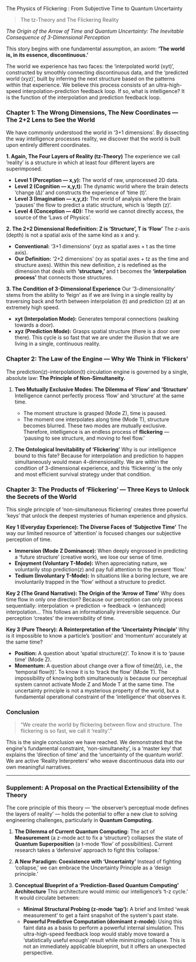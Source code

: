 The Physics of Flickering : From Subjective Time to Quantum Uncertainty

> The tz-Theory and The Flickering Reality

*The Origin of the Arrow of Time and Quantum Uncertainty: The Inevitable Consequence of 3-Dimensional Perception*

This story begins with one fundamental assumption, an axiom: **‘The world is, in its essence, discontinuous.’**

The world we experience has two faces: the ‘interpolated world (xyt)’, constructed by smoothly connecting discontinuous data, and the ‘predicted world (xyz)’, built by inferring the next structure based on the patterns within that experience. We believe this process consists of an ultra-high-speed interpolation-prediction feedback loop. If so, what is intelligence? It is the function of the interpolation and prediction feedback loop.

### Chapter 1: The Wrong Dimensions, The New Coordinates — The 2+2 Lens to See the World
We have commonly understood the world in ‘3+1 dimensions’. By dissecting the way intelligence processes reality, we discover that the world is built upon entirely different coordinates.

**1. Again, The Four Layers of Reality (tz-Theory)**
The experience we call ‘reality’ is a structure in which at least four different layers are superimposed.
- **Level 1 (Perception — x,y):** The world of raw, unprocessed 2D data.
- **Level 2 (Cognition — x,y,t):** The dynamic world where the brain detects ‘change (Δ)’ and constructs the experience of ‘time (t)’.
- **Level 3 (Imagination — x,y,z):** The world of analysis where the brain ‘pauses’ the flow to predict a static structure, which is ‘depth (z)’.
- **Level 4 (Conception — 4D):** The world we cannot directly access, the source of the ‘Laws of Physics’.

**2. The 2+2 Dimensional Redefinition: Z is ‘Structure’, T is ‘Flow’**
The z-axis (depth) is not a spatial axis of the same kind as x and y.
- **Conventional:** ‘3+1 dimensions’ (xyz as spatial axes + t as the time axis).
- **Our Definition:** ‘2+2 dimensions’ (xy as spatial axes + tz as the time and structure axes).
Within this new definition, z is redefined as the dimension that deals with **‘structure,’** and t becomes the **‘interpolation process’** that connects those structures.

**3. The Condition of 3-Dimensional Experience**
Our ‘3-dimensionality’ stems from the ability to ‘feign’ as if we are living in a single reality by traversing back and forth between interpolation (t) and prediction (z) at an extremely high speed.
- **xyt (Interpolation Mode):** Generates temporal connections (walking towards a door).
- **xyz (Prediction Mode):** Grasps spatial structure (there is a door over there).
This cycle is so fast that we are under the illusion that we are living in a single, continuous reality.

### Chapter 2: The Law of the Engine — Why We Think in ‘Flickers’
The prediction(z)-interpolation(t) circulation engine is governed by a single, absolute law: **The Principle of Non-Simultaneity.**

1.  **Two Mutually Exclusive Modes: The Dilemma of ‘Flow’ and ‘Structure’**
    Intelligence cannot perfectly process ‘flow’ and ‘structure’ at the same time.
    *   The moment structure is grasped (Mode Z), time is paused.
    *   The moment one interpolates along time (Mode T), structure becomes blurred.
    These two modes are mutually exclusive. Therefore, intelligence is an endless process of **flickering** — ‘pausing to see structure, and moving to feel flow.’

2.  **The Ontological Inevitability of ‘Flickering’**
    Why is our intelligence bound to this fate? Because for interpolation and prediction to happen simultaneously would mean 4-dimensionality. We are within the condition of 3-dimensional experience, and this ‘flickering’ is the only and most efficient survival strategy under that condition.

### Chapter 3: The Products of ‘Flickering’ — Three Keys to Unlock the Secrets of the World
This single principle of ‘non-simultaneous flickering’ creates three powerful ‘keys’ that unlock the deepest mysteries of human experience and physics.

**Key 1 (Everyday Experience): The Diverse Faces of ‘Subjective Time’**
The way our limited resource of ‘attention’ is focused changes our subjective perception of time.
- **Immersion (Mode Z Dominance):** When deeply engrossed in predicting a ‘future structure’ (creative work), we lose our sense of time.
- **Enjoyment (Voluntary T-Mode):** When appreciating nature, we voluntarily stop prediction(z) and pay full attention to the present ‘flow.’
- **Tedium (Involuntary T-Mode):** In situations like a boring lecture, we are involuntarily trapped in the ‘flow’ without a structure to predict.

**Key 2 (The Grand Narrative): The Origin of the ‘Arrow of Time’**
Why does time flow in only one direction? Because our perception can only process sequentially: interpolation → prediction → feedback → (enhanced) interpolation... This follows an informationally irreversible sequence. Our perception ‘creates’ the irreversibility of time.

**Key 3 (Pure Theory): A Reinterpretation of the ‘Uncertainty Principle’**
Why is it impossible to know a particle’s ‘position’ and ‘momentum’ accurately at the same time?
- **Position:** A question about ‘spatial structure(z)’. To know it is to ‘pause time’ (Mode Z).
- **Momentum:** A question about change over a flow of time(Δt), i.e., the ‘temporal flow(t)’. To know it is to ‘track the flow’ (Mode T).
The impossibility of knowing both simultaneously is because our perceptual system cannot activate Mode Z and Mode T at the same time. The uncertainty principle is not a mysterious property of the world, but a fundamental operational constraint of the ‘intelligence’ that observes it.

### Conclusion
> “We create the world by flickering between flow and structure.
> The flickering is so fast, we call it ‘reality’.”

This is the single conclusion we have reached. We demonstrated that the engine's fundamental constraint, ‘non-simultaneity’, is a ‘master key’ that explains the ‘direction of time’ and the ‘uncertainty of the quantum world’. We are active ‘Reality Interpreters’ who weave discontinuous data into our own meaningful narratives.

---
### Supplement: A Proposal on the Practical Extensibility of the Theory
The core principle of this theory — ‘the observer’s perceptual mode defines the layers of reality’ — holds the potential to offer a new clue to solving engineering challenges, particularly in **Quantum Computing.**

1.  **The Dilemma of Current Quantum Computing:** The act of **Measurement** (a z-mode act to fix a ‘structure’) collapses the state of **Quantum Superposition** (a t-mode ‘flow’ of possibilities). Current research takes a ‘defensive’ approach to fight this ‘collapse.’

2.  **A New Paradigm: Coexistence with ‘Uncertainty’**
    Instead of fighting ‘collapse,’ we can embrace the Uncertainty Principle as a ‘design principle.’

3.  **Conceptual Blueprint of a ‘Prediction-Based Quantum Computing’ Architecture**
    This architecture would mimic our intelligence’s ‘t-z cycle.’ It would circulate between:
    *   **Minimal Structural Probing (z-mode ‘tap’):** A brief and limited ‘weak measurement’ to get a faint snapshot of the system's past state.
    *   **Powerful Predictive Computation (dominant z-mode):** Using this faint data as a basis to perform a powerful internal simulation.
    This ultra-high-speed feedback loop would stably move toward a ‘statistically useful enough’ result while minimizing collapse. This is not an immediately applicable blueprint, but it offers an unexpected perspective.
